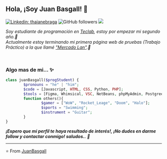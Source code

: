 <h2>Hola, ¡Soy Juan Basgall! 👋</h2>

[![Linkedin: thaianebraga](https://img.shields.io/badge/-Juan-blue?style=flat-square&logo=Linkedin&logoColor=white&link=https://www.linkedin.com/in/juanangelbasgall/)](https://www.linkedin.com/in/juanangelbasgall/)
![GitHub followers](https://img.shields.io/github/followers/JuanBasgall?label=Follow&style=social)
![](https://visitor-badge.glitch.me/badge?page_id=JuanBasgall.JuanBasgall)
<br>
<p><em>Soy estudiante de programación en <a href="https://www.teclab.edu.ar/">Teclab</a>, estoy por empezar mi segundo año.💪
  <br>Actualmente estoy terminando mi primera página web de pruebas (Trabajo Práctico) a la que llamé <a href="https://mercadolan.000webhostapp.com/">"Mercado Lan"</a>.🔭</em></p>
<br>

  
### Algo mas de mi... ✨
  
  
  
```PHP
class juanBasgall($progStudent) {
        $pronouns = "he" | "him";
        $code = [Javascript, HTML, CSS, Python, PHP];
        $tools = [Figma, Whimsical, VSC, NetBeans, phpMyAdmin, Postgree, SQL];
        function others(){
                $gamer = ["WoW", "Rocket_Leage", "Doom", "Halo"];
                $sports = "Swimming";
                $instrument = "Guitar";       
        }
}
```

<!--
**JuanBasgall/JuanBasgall** is a ✨ _special_ ✨ repository because its `README.md` (this file) appears on your GitHub profile.

Here are some ideas to get you started:

- 🔭 I’m currently working on ...
- 🌱 I’m currently learning ...
- 👯 I’m looking to collaborate on ...
- 🤔 I’m looking for help with ...
- 💬 Ask me about ...
- 📫 How to reach me: ...
- 😄 Pronouns: ...
- ⚡ Fun fact: ...
-->

  
  
  
  
  <em><b>¡Espero que mi perfil te haya resultado de interés!, ¡No dudes en darme follow y contactar conmigo! saludos..</b> 🙂</em>
  
  ---
  
  ⭐️ From [JuanBasgall](https://github.com/JuanBasgall)
